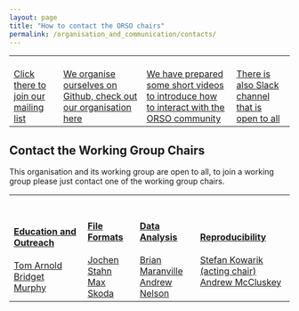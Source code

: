 ```yaml
---
layout: page
title: "How to contact the ORSO chairs"
permalink: /organisation_and_communication/contacts/
---
```


<!-- This organisation and its working group are open to all, to join a working group please just contact one of the working group chairs or sign up to the [mailing list](https://reflectometry.us10.list-manage.com/subscribe/post?u=e7e953117fa45f665f9030aaa&amp;id=fa298202d4).
We organise ourselves within the [reflectivity Github organisation](https://github.com/reflectivity) which administers this webpage, you can find out more about how to get involved from [these helpful videos](/information/interact_with_orso/). -->

<!-- There is also an Slack workspace for the ORSO community, this is a great way to stay in touch with other reflectometrists.  -->

<!--
This is the table view for the different section
DO NOT EDIT UNLESS YOU KNOW THAT YOU ARE DOING
andrew.mccluskey@ess.eu
-->
<table class="tt">
  <tr class="tt">
    <td class="tt">
      <a class="tt" href="https://reflectometry.us10.list-manage.com/subscribe/post?u=e7e953117fa45f665f9030aaa&amp;id=fa298202d4">
        <i class="fas fa-envelope fa-5x"></i>
        <br>
        Click there to join our mailing list</a>
    </td>
    <td class="tt">
      <a class="tt" href="https://github.com/reflectivity">
        <i class="fab fa-github fa-5x"></i>
        <br>
        We organise ourselves on Github, check out our organisation here</a>
    </td>
    <td class="tt">
      <a class="tt" href="../information/interact_with_orso/">
        <i class="fas fa-video fa-5x"></i>
        <br>
        We have prepared some short videos to introduce how to interact with the ORSO community</a>
    </td>
    <td class="tt">
      <a class="tt" href="https://join.slack.com/t/orso-co/shared_invite/zt-z7p3v89g-~JgCbzcxurQP6ufqdfTCfw">
        <i class="fab fa-slack fa-5x"></i>
        <br>
        There is also Slack channel that is open to all</a>
    </td>
  </tr>
</table>

<h2>Contact the Working Group Chairs</h2>

This organisation and its working group are open to all, to join a working group please just contact one of the working group chairs.

<table class="tt">
  <tr class="tt">
    <td class="tt">
      <a class="tt" href="https://reflectometry.us10.list-manage.com/subscribe/post?u=e7e953117fa45f665f9030aaa&amp;id=fa298202d4">
        <i class="fas fa-book fa-5x"></i>
        <br>
        <h4>Education and Outreach</h4></a>
      <a href="mailto:tom.arnold@ess.eu">Tom Arnold</a><br>
      <a href="mailto:murphy@physik.uni-kiel.de">Bridget Murphy</a>
    </td>
    <td class="tt">
      <a class="tt" href="https://github.com/reflectivity">
        <i class="fas fa-file-code fa-5x"></i>
        <br>
        <h4>File Formats</h4></a>
      <a href="mailto:jochen.stahn@psi.ch">Jochen Stahn</a><br>
      <a href="mailto:Maximilian.Skoda@stfc.ac.uk">Max Skoda</a>
    </td>
    <td class="tt">
      <a class="tt" href="../information/interact_with_orso/">
        <i class="fas fa-chart-line fa-5x"></i>
        <br>
        <h4>Data Analysis</h4></a>
      <a href="mailto:brian.maranville@nist.gov">Brian Maranville</a><br>
      <a href="mailto:anz@ansto.gov.au">Andrew Nelson</a>
    </td>
    <td class="tt">
      <a class="tt" href="https://join.slack.com/t/orso-co/shared_invite/zt-z7p3v89g-~JgCbzcxurQP6ufqdfTCfw">
        <i class="fas fa-redo fa-5x"></i>
        <br>
        <h4>Reproducibility</h4></a>
      <a href="mailto:stefan.kowarik@uni-graz.at">Stefan Kowarik (acting chair)</a><br>
      <a href="mailto:andrew.mccluskey@bristol.ac.uk">Andrew McCluskey</a>
    </td>
  </tr>
</table>
